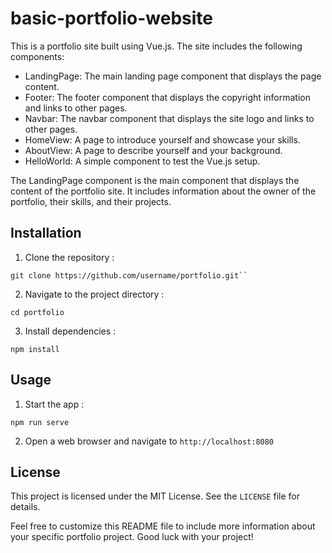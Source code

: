 # basic-portfolio-website

This is a portfolio site built using Vue.js. The site includes the following components:

- LandingPage: The main landing page component that displays the page content.
- Footer: The footer component that displays the copyright information and links to other pages.
- Navbar: The navbar component that displays the site logo and links to other pages.
- HomeView: A page to introduce yourself and showcase your skills.
- AboutView: A page to describe yourself and your background.
- HelloWorld: A simple component to test the Vue.js setup.

The LandingPage component is the main component that displays the content of the portfolio site. It includes information about the owner of the portfolio, their skills, and their projects.

## Installation

1. Clone the repository : 

```
git clone https://github.com/username/portfolio.git``
```

2. Navigate to the project directory : 

```
cd portfolio
```

3. Install dependencies : 

```
npm install
```

## Usage

1. Start the app :

```
npm run serve
```

2. Open a web browser and navigate to `http://localhost:8080`

## License

This project is licensed under the MIT License. See the `LICENSE` file for details.

Feel free to customize this README file to include more information about your specific portfolio project. Good luck with your project!
